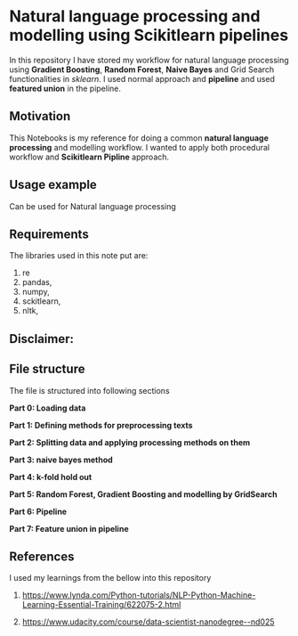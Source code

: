 # Natural language processing and modelling using Scikitlearn pipelines
In this repository I have stored my workflow for natural language processing using **Gradient Boosting**, **Random Forest**, **Naive Bayes** and Grid Search functionalities in *sklearn*. I used normal approach and **pipeline** and used **featured union** in the pipeline.

## Motivation

This Notebooks is my reference for doing a common **natural language processing** and modelling workflow. I wanted to apply both procedural workflow and **Scikitlearn Pipline** approach.

## Usage example

Can be used for Natural language processing

## Requirements

The libraries used in this note put are:
1. re
2. pandas,
3. numpy,
4. sckitlearn,
5. nltk,

## Disclaimer:

## File structure

The file is structured into following sections

**Part 0: Loading data**

**Part 1: Defining methods for preprocessing texts**

**Part 2: Splitting data and applying processing methods on them**

**Part 3: naive bayes method**

**Part 4: k-fold hold out**

**Part 5: Random Forest, Gradient Boosting and modelling by GridSearch**

**Part 6: Pipeline**

**Part 7: Feature union in pipeline**


## References

I used my learnings from the bellow into this repository

1. https://www.lynda.com/Python-tutorials/NLP-Python-Machine-Learning-Essential-Training/622075-2.html

2. https://www.udacity.com/course/data-scientist-nanodegree--nd025


